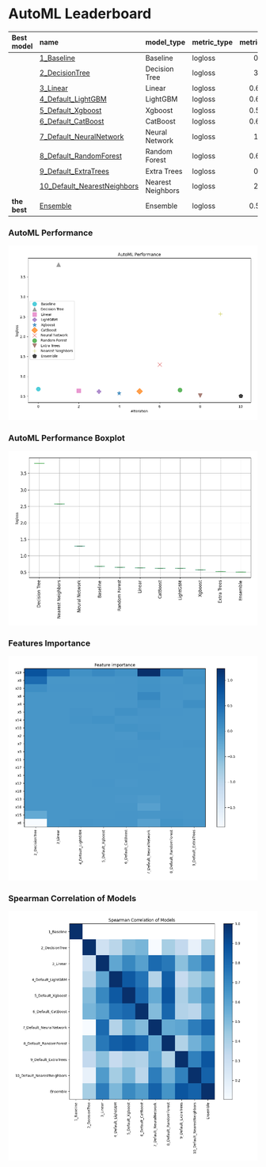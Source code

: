 # AutoML Leaderboard

| Best model   | name                                                                 | model_type        | metric_type   |   metric_value |   train_time |
|:-------------|:---------------------------------------------------------------------|:------------------|:--------------|---------------:|-------------:|
|              | [1_Baseline](1_Baseline/README.md)                                   | Baseline          | logloss       |       0.68313  |         0.73 |
|              | [2_DecisionTree](2_DecisionTree/README.md)                           | Decision Tree     | logloss       |       3.80813  |         3.34 |
|              | [3_Linear](3_Linear/README.md)                                       | Linear            | logloss       |       0.638727 |         5.57 |
|              | [4_Default_LightGBM](4_Default_LightGBM/README.md)                   | LightGBM          | logloss       |       0.622751 |        11.18 |
|              | [5_Default_Xgboost](5_Default_Xgboost/README.md)                     | Xgboost           | logloss       |       0.577587 |         8.09 |
|              | [6_Default_CatBoost](6_Default_CatBoost/README.md)                   | CatBoost          | logloss       |       0.625571 |         2.16 |
|              | [7_Default_NeuralNetwork](7_Default_NeuralNetwork/README.md)         | Neural Network    | logloss       |       1.29712  |         2.12 |
|              | [8_Default_RandomForest](8_Default_RandomForest/README.md)           | Random Forest     | logloss       |       0.657093 |         7.71 |
|              | [9_Default_ExtraTrees](9_Default_ExtraTrees/README.md)               | Extra Trees       | logloss       |       0.52371  |         3.16 |
|              | [10_Default_NearestNeighbors](10_Default_NearestNeighbors/README.md) | Nearest Neighbors | logloss       |       2.57217  |         1.72 |
| **the best** | [Ensemble](Ensemble/README.md)                                       | Ensemble          | logloss       |       0.510656 |         1.19 |

### AutoML Performance
![AutoML Performance](ldb_performance.png)

### AutoML Performance Boxplot
![AutoML Performance Boxplot](ldb_performance_boxplot.png)

### Features Importance
![features importance across models](features_heatmap.png)



### Spearman Correlation of Models
![models spearman correlation](correlation_heatmap.png)

